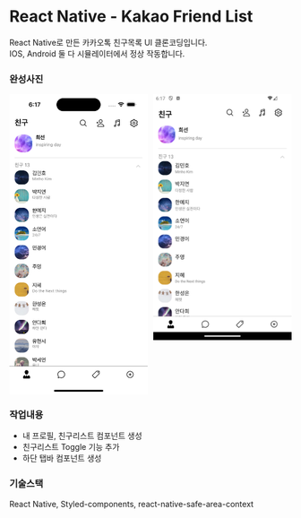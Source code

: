 # React Native - Kakao Friend List

React Native로 만든 카카오톡 친구목록 UI 클론코딩입니다.  
IOS, Android 둘 다 시뮬레이터에서 정상 작동합니다.

### 완성사진

<div style="display: flex; align-items: start; gap: 2%; ">
  <img src="./assets/ios.png" width="49%">
  <img src="./assets/and.png" width="49%">
</div>

### 작업내용

- 내 프로필, 친구리스트 컴포넌트 생성
- 친구리스트 Toggle 기능 추가
- 하단 탭바 컴포넌트 생성

### 기술스택

React Native, Styled-components, react-native-safe-area-context
